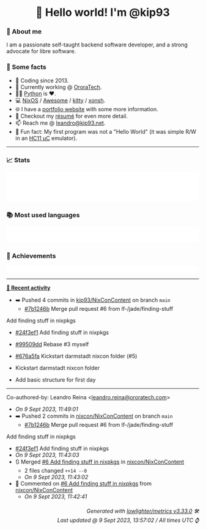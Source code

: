 <!-- README template, populated using this action:
     https://github.com/kip93/kip93/blob/main/.github/workflows/readme.yml. -->

<h1 align="center">👋 Hello world! I'm @kip93</h1> <!-- LOGIN => username -->

### 👤 About me

I am a passionate self-taught backend software developer, and a strong advocate for libre software.


### 💬 Some facts

* 📅 Coding since 2013.
* 💼 Currently working @ [OroraTech](https://ororatech.com/).
* 👨‍💻 [Python](https://github.com/search?q=user%3Akip93&l=python) is ❤️. <!-- LOGIN => username -->
* 💻 [NixOS](https://github.com/NixOS/) /
     [Awesome](https://github.com/awesomeWM/) /
     [kitty](https://github.com/kovidgoyal/kitty/) /
     [xonsh](https://github.com/xonsh/).
* 🌐 I have a [portfolio website](https://kip93.net/) with some more information.
* 📝 Checkout my [résumé](https://kip93.net/resume/) for even more detail.
* 📫 Reach me @ [leandro@kip93.net](mailto:leandro@kip93.net).
* 🎲 Fun fact: My first program was not a "Hello World" (it was simple R/W in an [HC11 µC](https://en.wikipedia.org/wiki/68HC11) emulator).


-----------------------------------------------------------------------------------------------------------------------


### 📈 Stats

![](./stats.svg)


### 📚 Most used languages <!-- by percentage, in decreasing order -->

![](./languages.svg)


### 🏅 Achievements

![](./achievements.svg)


-----------------------------------------------------------------------------------------------------------------------


**[📰 Recent activity](https://github.com/kip93)**
* ➡️ Pushed 4 commits in [kip93/NixConContent](https://github.com/kip93/NixConContent) on branch `main`
  * [#7b1246b](https://github.com/kip93/NixConContent/commit/7b1246b) Merge pull request #6 from lf-/jade/finding-stuff

Add finding stuff in nixpkgs
  * [#24f3ef1](https://github.com/kip93/NixConContent/commit/24f3ef1) Add finding stuff in nixpkgs
  * [#99509dd](https://github.com/kip93/NixConContent/commit/99509dd) Rebase #3 myself
  * [#676a5fa](https://github.com/kip93/NixConContent/commit/676a5fa) Kickstart darmstadt nixcon folder (#5)

* Kickstart darmstadt nixcon folder

* Add basic structure for first day

---------

Co-authored-by: Leandro Reina &lt;leandro.reina@ororatech.com&gt;
  * *On 9 Sept 2023, 11:49:01*
* ➡️ Pushed 2 commits in [nixcon/NixConContent](https://github.com/nixcon/NixConContent) on branch `main`
  * [#7b1246b](https://github.com/nixcon/NixConContent/commit/7b1246b) Merge pull request #6 from lf-/jade/finding-stuff

Add finding stuff in nixpkgs
  * [#24f3ef1](https://github.com/nixcon/NixConContent/commit/24f3ef1) Add finding stuff in nixpkgs
  * *On 9 Sept 2023, 11:43:03*
* 🔃 Merged [#6 Add finding stuff in nixpkgs](https://github.com/nixcon/NixConContent/pull/6) in [nixcon/NixConContent](https://github.com/nixcon/NixConContent)
  * 2 files changed `++14 --0`
  * *On 9 Sept 2023, 11:43:02*
* 💬 Commented on [#6 Add finding stuff in nixpkgs](https://github.com/nixcon/NixConContent/issues/6) from [nixcon/NixConContent](https://github.com/nixcon/NixConContent)
  * *On 9 Sept 2023, 11:42:41*
 <!-- Last activity -->


<h6 align="right"><em>
    Generated with <a href="https://github.com/lowlighter/metrics/tree/latest/">lowlighter/metrics v3.33.0</a> 🛠️<br> <!-- VERSION => MAJOR.minor.patch -->
    Last updated @ 9 Sept 2023, 13:57:02 / All times UTC ⌚ <!-- meta.generated => DD/MM/YYYY, hh:mm -->
</em></h6>
